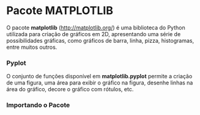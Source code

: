 # Pacote MATPLOTLIB
O pacote **matplotlib** (http://matplotlib.org/) é uma biblioteca do Python utilizada para criação de gráficos em 2D, apresentando
uma série de possibilidades gráficas, como gráficos de barra, linha, pizza, histogramas, entre muitos outros.

### Pyplot
O conjunto de funções disponível em **matplotlib.pyplot** permite a criação de uma figura, uma área para exibir o gráfico na figura, desenhe linhas na área do gráfico, decore o gráfico com rótulos, etc. 

### Importando o Pacote 


